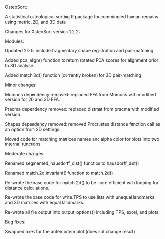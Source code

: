 OsteoSort:

A statistical osteological sorting R package for commingled human remains using metric, 2D, and 3D data.

Changes for OsteoSort version 1.2.2:



Modules:

Updated 2D to include fragmentary shape registration and pair-matching

Added pca_align() function to return rotated PCA scores for alignment prior to 3D analysis

Added match.3d() function (currently broken) for 3D pair-matching



Minor changes:

Momocs dependency removed: replaced EFA from Momocs with modified version for 2D and 3D EFA.

Pracma dependency removed: replaced distmat from pracma with modified version.

Shapes dependency removed: removed Procrustes distance function call as an option from 2D settings.

Moved code for matching matrices names and alpha color for plots into two internal functions.



Moderate changes:

Renamed segmented_hausdorff_dist() function to hausdorff_dist()

Renamed match.2d.invariant() function to match.2d()

Re-wrote the base code for match.2d() to be more efficient with looping for distance calculations.

Re-wrote the base code for write.TPS to use lists with unequal landmarks and 3D matrices with equal landmarks.

Re-wrote all file output into output_options() including TPS, excel, and plots.



Bug fixes:

Swapped axes for the antemortem plot (does not change result)

